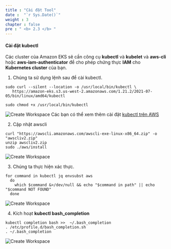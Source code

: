 ```yaml
---
title : "Cài đặt Tool"
date :  "`r Sys.Date()`" 
weight : 3 
chapter : false
pre : " <b> 2.3 </b> "
---
```


#### Cài đặt kubectl

Các cluster của Amazon EKS sẽ cần công cụ **kubectl** và **kubelet** và **aws-cli** hoặc **aws-iam-authenticator** để cho phép chứng thực **IAM** cho **Kubernetes cluster** của bạn.

1.  Chúng ta sử dụng lệnh sau để cài kubectl.

```
sudo curl --silent --location -o /usr/local/bin/kubectl \
   https://amazon-eks.s3.us-west-2.amazonaws.com/1.21.2/2021-07-05/bin/linux/amd64/kubectl

sudo chmod +x /usr/local/bin/kubectl
```

![Create Workspace](/images/2-prerequiste/2.3-installtool/000-installtool.png?featherlight=false&width=90pc)
Các bạn có thể xem thêm cài đặt [kubectl trên AWS](https://docs.aws.amazon.com/eks/latest/userguide/install-kubectl.html)

2.  Cập nhật awscli

```
curl "https://awscli.amazonaws.com/awscli-exe-linux-x86_64.zip" -o "awscliv2.zip"
unzip awscliv2.zip
sudo ./aws/install
```

![Create Workspace](/images/2-prerequiste/2.3-installtool/002-installtool.png?featherlight=false&width=90pc)

3.  Chúng ta thực hiện xác thực.

```
for command in kubectl jq envsubst aws
  do
    which $command &>/dev/null && echo "$command in path" || echo "$command NOT FOUND"
  done
```

![Create Workspace](/images/2-prerequiste/2.3-installtool/003-installtool.png?featherlight=false&width=90pc)

4.  Kích hoạt **kubectl bash\_completion**

```
kubectl completion bash >>  ~/.bash_completion
. /etc/profile.d/bash_completion.sh
. ~/.bash_completion
```
![Create Workspace](/images/2-prerequiste/2.3-installtool/004-installtool.png?featherlight=false&width=90pc)
